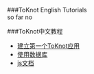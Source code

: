 ###ToKnot English Tutorials  
 so far no

###ToKnot中文教程

* [建立第一个ToKnot应用](https://github.com/chopins/toknot/blob/master/doc/quickstart.first-app.mdown)
* [使用数据库](https://github.com/chopins/toknot/blob/master/doc/use.database.mdown)
* [js文档](https://github.com/chopins/toknot/blob/master/doc/toknot-javascript-lib-doc.mdown)